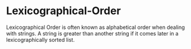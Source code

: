 # Lexicographical-Order
Lexicographical Order is often known as alphabetical order when dealing with strings. A string is greater than another string if it comes later in a lexicographically sorted list.
